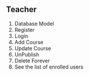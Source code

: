 ## Teacher

1. Database Model
2. Register
3. Login
4. Add Course
5. Update Course
6. UnPublish
7. Delete Forever
8. See the list of enrolled users